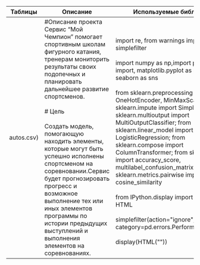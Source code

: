 | Таблицы | Описание | Используемые библиотеки |
|------------------|----------|--------------------------|
| autos.csv)<br>| #Описание проекта <br>Сервис “Мой Чемпион” помогает спортивным школам фигурного катания, тренерам мониторить результаты своих подопечных и планировать дальнейшее развитие спортсменов.</br> <br># Цель</br><br>Создать модель, помогающую находить элементы, которые могут быть успешно исполнены спортсменом на соревновании.Сервис будет прогнозировать прогресс и возможное выполнение тех или иных элементов программы по истории предыдущих выступлений и выполнения элементов на соревнованиях.</br>| <br>import re, from warnings import simplefilter</br><br>import numpy as np,import pandas as pd, import, matplotlib.pyplot as plt, import seaborn as sns</br><br>from sklearn.preprocessing import OneHotEncoder, MinMaxScaler;from sklearn.impute import SimpleImputer;from sklearn.multioutput import MultiOutputClassifier; from sklearn.linear_model import LogisticRegression; from sklearn.compose import ColumnTransformer; from sklearn.metrics import accuracy_score, multilabel_confusion_matrix; from sklearn.metrics.pairwise import cosine_similarity</br><br>from IPython.display import display, HTML</br><br> simplefilter(action="ignore", category=pd.errors.PerformanceWarning)</br><br>display(HTML("<style>.container { width:90% !important; }</style>"))</br>|
